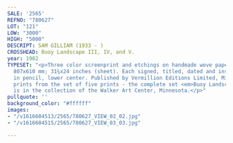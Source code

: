 ```yaml
---
SALE: '2565'
REFNO: "780627"
LOT: "121"
LOW: "3000"
HIGH: "5000"
DESCRIPT: SAM GILLIAM (1933 - )
CROSSHEAD: Buoy Landscape III, IV, and V.
year: 1982
TYPESET: "<p>Three color screenprint and etchings on handmade wove paper, 1982. Each
  807x610 mm; 31¾x24 inches (sheet). Each signed, titled, dated and inscribed 12/25
  in pencil, lower center. Published by Vermillion Editions Limited, Minneapolis.<br><br>Three
  prints from the set of five prints - the complete set <em>Buoy Landscape I-V</em>
  is in the collection of the Walker Art Center, Minnesota.</p>"
pullquote: ''
background_color: "#ffffff"
images:
- "/v1616604513/2565/780627_VIEW_02_02.jpg"
- "/v1616604515/2565/780627_VIEW_03_03.jpg"

---
```

